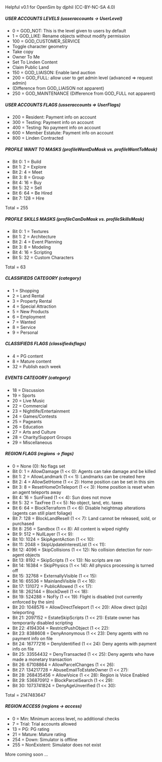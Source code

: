 Helpful v0.1 for OpenSim by djphil (CC-BY-NC-SA 4.0)

##### USER ACCOUNTS LEVELS (usseraccounts -> UserLevel)
-   0 = GOD_NOT: This is the level given to users by default
-   1 = GOD_LIKE: Rename objects without modify permission
- 100 = GOD_CUSTOMER_SERVICE
 - Toggle character geometry
 - Take copy
 - Owner To Me
 - Set To Linden Content
 - Claim Public Land
- 150 = GOD_LIAISON: Enable land auction
- 200 = GOD_FULL: allow user to get admin level (advanced => request admin)
 - (Difference from GOD_LIAISON not apparent)
- 250 = GOD_MAINTENANCE (Difference from GOD_FULL not apparent)

##### USER ACCOUNTS FLAGS (usseraccounts => UserFlags)
- 200 = Resident: Payment info on account
- 300 = Testing: Payment info on account
- 400 = Testing: No payment info on account
- 600 = Member Estatute: Payment info on account
- 800 = Linden Contracted

##### PROFILE WANT TO MASKS (profileWantDoMask vs. profileWantToMask)
- Bit 0:   1 = Build
- Bit 1:   2 = Explore
- Bit 2:   4 = Meet
- Bit 3:   8 = Group
- Bit 4:  16 = Buy
- Bit 5:  32 = Sell
- Bit 6:  64 = Be Hired
- Bit 7: 128 = Hire

Total = 255

##### PROFILE SKILLS MASKS (profileCanDoMask vs. profileSkillsMask)
- Bit 0:  1 = Textures
- Bit 1:  2 = Architecture
- Bit 2:  4 = Event Planning 
- Bit 3:  8 = Modeling
- Bit 4: 16 = Scripting
- Bit 5: 32 = Custom Characters

Total = 63

##### CLASSIFIEDS CATEGORY (category)
- 1 = Shopping
- 2 = Land Rental
- 3 = Property Rental
- 4 = Special Attraction
- 5 = New Products
- 6 = Employment
- 7 = Wanted
- 8 = Service
- 9 = Personal

##### CLASSIFIEDS FLAGS (classifiedsflags)
-  4 = PG content
-  8 = Mature content
- 32 = Publish each week

##### EVENTS CATEGORY (category)

- 18 = Discussion
- 19 = Sports
- 20 = Live Music
- 22 = Commercial
- 23 = Nightlife/Entertainment
- 24 = Games/Contests
- 25 = Pageants
- 26 = Education
- 27 = Arts and Culture
- 28 = Charity/Support Groups
- 29 = Miscellaneous

##### REGION FLAGS (regions -> flags)
- 0 = None (0): No flags set
- Bit  0:          1 = AllowDamage              (1 << 0): Agents can take damage and be killed
- Bit  1:          2 = AllowLandmark            (1 << 1): Landmarks can be created here
- Bit  2:          4 = AllowSetHome             (1 << 2): Home position can be set in this sim
- Bit  3:          8 = ResetHomeOnTeleport      (1 << 3): Home position is reset when an agent teleports away
- Bit  4:         16 = SunFixed                 (1 << 4): Sun does not move
- Bit  5:         32 = TaxFree                  (1 << 5): No object, land, etc. taxes
- Bit  6:         64 = BlockTerraform           (1 << 6): Disable heightmap alterations (agents can still plant foliage) 
- Bit  7:        128 = BlockLandResell          (1 << 7): Land cannot be released, sold, or purchased
- Bit  8:        256 = Sandbox                  (1 << 8): All content is wiped nightly
- Bit  9:        512 = NullLayer                (1 << 9): 
- Bit 10:       1024 = SkipAgentAction          (1 << 10): 
- Bit 11:       2048 = SkipUpdateInterestList   (1 << 11): 
- Bit 12:       4096 = SkipCollisions           (1 << 12): No collision detection for non-agent objects
- Bit 13:       8192 = SkipScripts              (1 << 13): No scripts are ran
- Bit 14:      16384 = SkipPhysics              (1 << 14): All physics processing is turned off
- Bit 15:      32768 = ExternallyVisible        (1 << 15): 
- Bit 16:      65536 = MainlandVisible          (1 << 16): 
- Bit 17:     131072 = PublicAllowed            (1 << 17): 
- Bit 18:     262144 = BlockDwell               (1 << 18): 
- Bit 19:     524288 = NoFly                    (1 << 19): Flight is disabled (not currently enforced by the sim)
- Bit 20:    1048576 = AllowDirectTeleport      (1 << 20): Allow direct (p2p) teleporting
- Bit 21:    2097152 = EstateSkipScripts        (1 << 21): Estate owner has temporarily disabled scripting
- Bit 22:    4194304 = RestrictPushObject       (1 << 22): 
- Bit 23:    8388608 = DenyAnonymous            (1 << 23): Deny agents with no payment info on file
- Bit 24:   16777216 = DenyIdentified           (1 << 24): Deny agents with payment info on file
- Bit 25:   33554432 = DenyTransacted           (1 << 25): Deny agents who have made a monetary transaction
- Bit 26:   67108864 = AllowParcelChanges       (1 << 26): 
- Bit 27:  134217728 = AbuseEmailToEstateOwner  (1 << 27): 
- Bit 28:  268435456 = AllowVoice               (1 << 28): Region is Voice Enabled
- Bit 29:  536870912 = BlockParcelSearch        (1 << 29): 
- Bit 30: 1073741824 = DenyAgeUnverified        (1 << 30): 

Total = 2147483647

##### REGION ACCESS (regions -> access)
- 0 = Min: Minimum access level, no additional checks
- 7 = Trial: Trial accounts allowed
- 13 = PG: PG rating
- 21 = Mature: Mature rating
- 254 = Down: Simulator is offline
- 255 = NonExistent: Simulator does not exist

More coming soon ...
